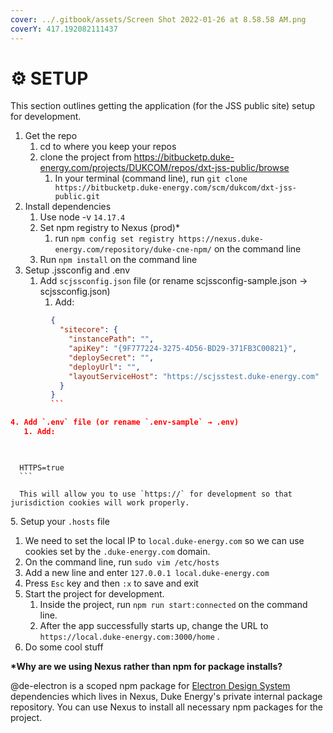 ```yaml
---
cover: ../.gitbook/assets/Screen Shot 2022-01-26 at 8.58.58 AM.png
coverY: 417.192082111437
---
```


# ⚙ SETUP

This section outlines getting the application (for the JSS public site) setup for development.

1. Get the repo
   1. cd to where you keep your repos
   2. clone the project from https://bitbucketp.duke-energy.com/projects/DUKCOM/repos/dxt-jss-public/browse
      1. In your terminal (command line), run `git clone https://bitbucketp.duke-energy.com/scm/dukcom/dxt-jss-public.git`
2. Install dependencies
   1. Use node -v `14.17.4`
   2. Set npm registry to Nexus (prod)\*
      1. run `npm config set registry https://nexus.duke-energy.com/repository/duke-cne-npm/` on the command line
   3. Run `npm install` on the command line
3. Setup .jssconfig and .env
   1. Add `scjssconfig.json` file (or rename scjssconfig-sample.json → scjssconfig.json)
      1. Add:

````json
         {
           "sitecore": {
             "instancePath": "",
             "apiKey": "{9F777224-3275-4D56-BD29-371FB3C00821}",
             "deploySecret": "",
             "deployUrl": "",
             "layoutServiceHost": "https://scjsstest.duke-energy.com"
           }
         }
         ```

4. Add `.env` file (or rename `.env-sample` → .env)
   1. Add:

      
````

````
  HTTPS=true
  ```

  This will allow you to use `https://` for development so that jurisdiction cookies will work properly.
````

5\. Setup your `.hosts` file

1. We need to set the local IP to `local.duke-energy.com` so we can use cookies set by the `.duke-energy.com` domain.
2. On the command line, run  `sudo vim /etc/hosts`
3. Add a new line and enter `127.0.0.1 local.duke-energy.com`
4. Press `Esc` key and then `:x` to save and exit
5. Start the project for development.
   1. Inside the project, run `npm run start:connected` on the command line.
   2. After the app successfully starts up, change the URL to `https://local.duke-energy.com:3000/home` .
6. Do some cool stuff

**\*Why are we using Nexus rather than npm for package installs?**

@de-electron is a scoped npm package for [Electron Design System](https://electron.duke-energy.com) dependencies which lives in Nexus, Duke Energy's private internal package repository. You can use Nexus to install all necessary npm packages for the project.
